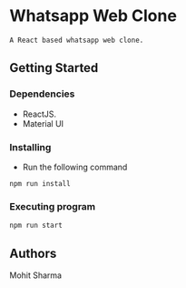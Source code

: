# Whatsapp Web Clone
    A React based whatsapp web clone.
## Getting Started
### Dependencies
* ReactJS.
* Material UI
### Installing
* Run the following command
```
npm run install
```
### Executing program
```
npm run start
```
## Authors
Mohit Sharma